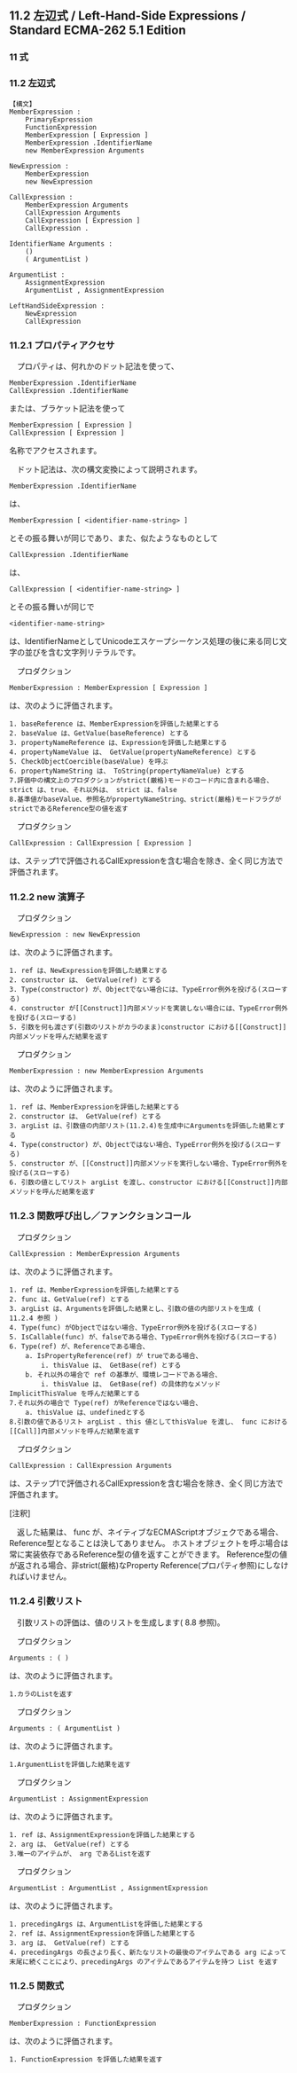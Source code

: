 11.2 左辺式 / Left-Hand-Side Expressions / Standard ECMA-262 5.1 Edition
------------------------------------------------------------------------

### 11 式

### 11.2 左辺式

    【構文】
    MemberExpression :
        PrimaryExpression
        FunctionExpression
        MemberExpression [ Expression ]
        MemberExpression .IdentifierName
        new MemberExpression Arguments

    NewExpression :
        MemberExpression
        new NewExpression

    CallExpression :
        MemberExpression Arguments
        CallExpression Arguments
        CallExpression [ Expression ]
        CallExpression .

    IdentifierName Arguments :
        ()
        ( ArgumentList )

    ArgumentList :
        AssignmentExpression
        ArgumentList , AssignmentExpression

    LeftHandSideExpression :
        NewExpression
        CallExpression

### 11.2.1 プロパティアクセサ

　プロパティは、何れかのドット記法を使って、

    MemberExpression .IdentifierName
    CallExpression .IdentifierName

または、ブラケット記法を使って

    MemberExpression [ Expression ]
    CallExpression [ Expression ]

名称でアクセスされます。

　ドット記法は、次の構文変換によって説明されます。

    MemberExpression .IdentifierName

は、

    MemberExpression [ <identifier-name-string> ]

とその振る舞いが同じであり、また、似たようなものとして

    CallExpression .IdentifierName

は、

    CallExpression [ <identifier-name-string> ]

とその振る舞いが同じで

    <identifier-name-string>

は、IdentifierNameとしてUnicodeエスケープシーケンス処理の後に来る同じ文字の並びを含む文字列リテラルです。

　プロダクション

    MemberExpression : MemberExpression [ Expression ]

は、次のように評価されます。

    1. baseReference は、MemberExpressionを評価した結果とする
    2. baseValue は、GetValue(baseReference) とする
    3. propertyNameReference は、Expressionを評価した結果とする
    4. propertyNameValue は、 GetValue(propertyNameReference) とする
    5. CheckObjectCoercible(baseValue) を呼ぶ
    6. propertyNameString は、 ToString(propertyNameValue) とする
    7.評価中の構文上のプロダクションがstrict(厳格)モードのコード内に含まれる場合、 strict は、true、それ以外は、 strict は、false
    8.基準値がbaseValue、参照名がpropertyNameString、strict(厳格)モードフラグがstrictであるReference型の値を返す

　プロダクション

    CallExpression : CallExpression [ Expression ]

は、ステップ1で評価されるCallExpressionを含む場合を除き、全く同じ方法で評価されます。

### 11.2.2 new 演算子

　プロダクション

    NewExpression : new NewExpression

は、次のように評価されます。

    1. ref は、NewExpressionを評価した結果とする
    2. constructor は、 GetValue(ref) とする
    3. Type(constructor) が、Objectでない場合には、TypeError例外を投げる(スローする)
    4. constructor が[[Construct]]内部メソッドを実装しない場合には、TypeError例外を投げる(スローする)
    5. 引数を何も渡さず(引数のリストがカラのまま)constructor における[[Construct]]内部メソッドを呼んだ結果を返す

　プロダクション

    MemberExpression : new MemberExpression Arguments

は、次のように評価されます。

    1. ref は、MemberExpressionを評価した結果とする
    2. constructor は、 GetValue(ref) とする
    3. argList は、引数値の内部リスト(11.2.4)を生成中にArgumentsを評価した結果とする
    4. Type(constructor) が、Objectではない場合、TypeError例外を投げる(スローする)
    5. constructor が、[[Construct]]内部メソッドを実行しない場合、TypeError例外を投げる(スローする)
    6. 引数の値としてリスト argList を渡し、constructor における[[Construct]]内部メソッドを呼んだ結果を返す

### 11.2.3 関数呼び出し／ファンクションコール

　プロダクション

    CallExpression : MemberExpression Arguments

は、次のように評価されます。

    1. ref は、MemberExpressionを評価した結果とする
    2. func は、GetValue(ref) とする
    3. argList は、Argumentsを評価した結果とし、引数の値の内部リストを生成 ( 11.2.4 参照 )
    4. Type(func) がObjectではない場合、TypeError例外を投げる(スローする)
    5. IsCallable(func) が、falseである場合、TypeError例外を投げる(スローする)
    6. Type(ref) が、Referenceである場合、
        a. IsPropertyReference(ref) が trueである場合、
            i. thisValue は、 GetBase(ref) とする
        b. それ以外の場合で ref の基準が、環境レコードである場合、
            i. thisValue は、 GetBase(ref) の具体的なメソッド ImplicitThisValue を呼んだ結果とする
    7.それ以外の場合で Type(ref) がReferenceではない場合、
        a. thisValue は、undefinedとする
    8.引数の値であるリスト argList 、this 値としてthisValue を渡し、 func における[[Call]]内部メソッドを呼んだ結果を返す

　プロダクション

    CallExpression : CallExpression Arguments

は、ステップ1で評価されるCallExpressionを含む場合を除き、全く同じ方法で評価されます。

[注釈]

　返した結果は、 func が、ネイティブなECMAScriptオブジェクである場合、Reference型となることは決してありません。 ホストオブジェクトを呼ぶ場合は常に実装依存であるReference型の値を返すことができます。 Reference型の値が返される場合、非strict(厳格)なProperty Reference(プロパティ参照)にしなければいけません。

### 11.2.4 引数リスト

　引数リストの評価は、値のリストを生成します( 8.8 参照)。

　プロダクション

    Arguments : ( )

は、次のように評価されます。

    1.カラのListを返す

　プロダクション

    Arguments : ( ArgumentList )

は、次のように評価されます。

    1.ArgumentListを評価した結果を返す

　プロダクション

    ArgumentList : AssignmentExpression

は、次のように評価されます。

    1. ref は、AssignmentExpressionを評価した結果とする
    2. arg は、 GetValue(ref) とする
    3.唯一のアイテムが、 arg であるListを返す

　プロダクション

    ArgumentList : ArgumentList , AssignmentExpression

は、次のように評価されます。

    1. precedingArgs は、ArgumentListを評価した結果とする
    2. ref は、AssignmentExpressionを評価した結果とする
    3. arg は、 GetValue(ref) とする
    4. precedingArgs の長さより長く、新たなリストの最後のアイテムである arg によって末尾に続くことにより、precedingArgs のアイテムであるアイテムを持つ List を返す

### 11.2.5 関数式

　プロダクション

    MemberExpression : FunctionExpression

は、次のように評価されます。

    1. FunctionExpression を評価した結果を返す



